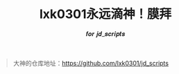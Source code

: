 <div align='center'>
<h1>lxk0301永远滴神！膜拜 </h1>𝒇𝒐𝒓 𝒋𝒅_𝒔𝒄𝒓𝒊𝒑𝒕𝒔
</div>
<br >
<br >

>大神的仓库地址：https://github.com/lxk0301/jd_scripts
